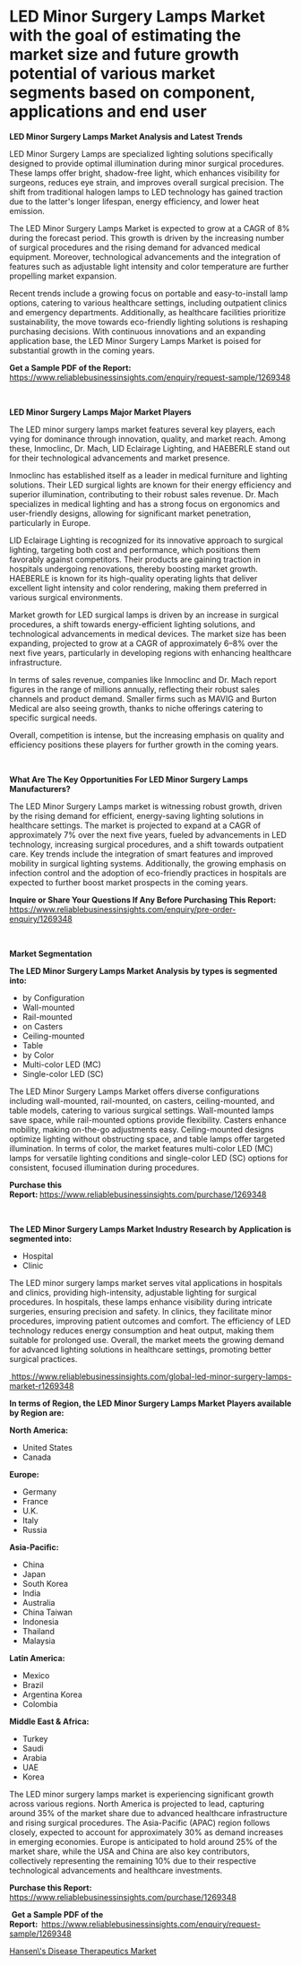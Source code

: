 <p><h1>LED Minor Surgery Lamps Market with the goal of estimating the market size and future growth potential of various market segments based on component, applications and end user</h1></p><p><strong>LED Minor Surgery Lamps Market Analysis and Latest Trends</strong></p>
<p><p>LED Minor Surgery Lamps are specialized lighting solutions specifically designed to provide optimal illumination during minor surgical procedures. These lamps offer bright, shadow-free light, which enhances visibility for surgeons, reduces eye strain, and improves overall surgical precision. The shift from traditional halogen lamps to LED technology has gained traction due to the latter's longer lifespan, energy efficiency, and lower heat emission.</p><p>The LED Minor Surgery Lamps Market is expected to grow at a CAGR of 8% during the forecast period. This growth is driven by the increasing number of surgical procedures and the rising demand for advanced medical equipment. Moreover, technological advancements and the integration of features such as adjustable light intensity and color temperature are further propelling market expansion.</p><p>Recent trends include a growing focus on portable and easy-to-install lamp options, catering to various healthcare settings, including outpatient clinics and emergency departments. Additionally, as healthcare facilities prioritize sustainability, the move towards eco-friendly lighting solutions is reshaping purchasing decisions. With continuous innovations and an expanding application base, the LED Minor Surgery Lamps Market is poised for substantial growth in the coming years.</p></p>
<p><strong>Get a Sample PDF of the Report:&nbsp;</strong> <a href="https://www.reliablebusinessinsights.com/enquiry/request-sample/1269348?utm_campaign=2789&utm_medium=2&utm_source=Github&utm_content=ia&utm_term=24032025&utm_id=led-minor-surgery-lamps">https://www.reliablebusinessinsights.com/enquiry/request-sample/1269348</a></p>
<p>&nbsp;</p>
<p><strong>LED Minor Surgery Lamps Major Market Players</strong></p>
<p><p>The LED minor surgery lamps market features several key players, each vying for dominance through innovation, quality, and market reach. Among these, Inmoclinc, Dr. Mach, LID Eclairage Lighting, and HAEBERLE stand out for their technological advancements and market presence.</p><p>Inmoclinc has established itself as a leader in medical furniture and lighting solutions. Their LED surgical lights are known for their energy efficiency and superior illumination, contributing to their robust sales revenue. Dr. Mach specializes in medical lighting and has a strong focus on ergonomics and user-friendly designs, allowing for significant market penetration, particularly in Europe.</p><p>LID Eclairage Lighting is recognized for its innovative approach to surgical lighting, targeting both cost and performance, which positions them favorably against competitors. Their products are gaining traction in hospitals undergoing renovations, thereby boosting market growth. HAEBERLE is known for its high-quality operating lights that deliver excellent light intensity and color rendering, making them preferred in various surgical environments.</p><p>Market growth for LED surgical lamps is driven by an increase in surgical procedures, a shift towards energy-efficient lighting solutions, and technological advancements in medical devices. The market size has been expanding, projected to grow at a CAGR of approximately 6–8% over the next five years, particularly in developing regions with enhancing healthcare infrastructure.</p><p>In terms of sales revenue, companies like Inmoclinc and Dr. Mach report figures in the range of millions annually, reflecting their robust sales channels and product demand. Smaller firms such as MAVIG and Burton Medical are also seeing growth, thanks to niche offerings catering to specific surgical needs.</p><p>Overall, competition is intense, but the increasing emphasis on quality and efficiency positions these players for further growth in the coming years.</p></p>
<p>&nbsp;</p>
<p><strong>What Are The Key Opportunities For LED Minor Surgery Lamps Manufacturers?</strong></p>
<p><p>The LED Minor Surgery Lamps market is witnessing robust growth, driven by the rising demand for efficient, energy-saving lighting solutions in healthcare settings. The market is projected to expand at a CAGR of approximately 7% over the next five years, fueled by advancements in LED technology, increasing surgical procedures, and a shift towards outpatient care. Key trends include the integration of smart features and improved mobility in surgical lighting systems. Additionally, the growing emphasis on infection control and the adoption of eco-friendly practices in hospitals are expected to further boost market prospects in the coming years.</p></p>
<p><strong>Inquire or Share Your Questions If Any Before Purchasing This Report:</strong> <a href="https://www.reliablebusinessinsights.com/enquiry/pre-order-enquiry/1269348?utm_campaign=2789&utm_medium=2&utm_source=Github&utm_content=ia&utm_term=24032025&utm_id=led-minor-surgery-lamps">https://www.reliablebusinessinsights.com/enquiry/pre-order-enquiry/1269348</a></p>
<p>&nbsp;</p>
<p><strong>Market Segmentation</strong></p>
<p><strong>The LED Minor Surgery Lamps Market Analysis by types is segmented into:</strong></p>
<p><ul><li>by Configuration</li><li>Wall-mounted</li><li>Rail-mounted</li><li>on Casters</li><li>Ceiling-mounted</li><li>Table</li><li>by Color</li><li>Multi-color LED (MC)</li><li>Single-color LED (SC)</li></ul></p>
<p><p>The LED Minor Surgery Lamps Market offers diverse configurations including wall-mounted, rail-mounted, on casters, ceiling-mounted, and table models, catering to various surgical settings. Wall-mounted lamps save space, while rail-mounted options provide flexibility. Casters enhance mobility, making on-the-go adjustments easy. Ceiling-mounted designs optimize lighting without obstructing space, and table lamps offer targeted illumination. In terms of color, the market features multi-color LED (MC) lamps for versatile lighting conditions and single-color LED (SC) options for consistent, focused illumination during procedures.</p></p>
<p><strong>Purchase this Report:&nbsp;</strong><a href="https://www.reliablebusinessinsights.com/purchase/1269348?utm_campaign=2789&utm_medium=2&utm_source=Github&utm_content=ia&utm_term=24032025&utm_id=led-minor-surgery-lamps">https://www.reliablebusinessinsights.com/purchase/1269348</a></p>
<p>&nbsp;</p>
<p><strong>The LED Minor Surgery Lamps Market Industry Research by Application is segmented into:</strong></p>
<p><ul><li>Hospital</li><li>Clinic</li></ul></p>
<p><p>The LED minor surgery lamps market serves vital applications in hospitals and clinics, providing high-intensity, adjustable lighting for surgical procedures. In hospitals, these lamps enhance visibility during intricate surgeries, ensuring precision and safety. In clinics, they facilitate minor procedures, improving patient outcomes and comfort. The efficiency of LED technology reduces energy consumption and heat output, making them suitable for prolonged use. Overall, the market meets the growing demand for advanced lighting solutions in healthcare settings, promoting better surgical practices.</p></p>
<p><a href="https://www.reliablebusinessinsights.com/global-led-minor-surgery-lamps-market-r1269348?utm_campaign=2789&utm_medium=2&utm_source=Github&utm_content=ia&utm_term=24032025&utm_id=led-minor-surgery-lamps">&nbsp;https://www.reliablebusinessinsights.com/global-led-minor-surgery-lamps-market-r1269348</a></p>
<p><strong>In terms of Region, the LED Minor Surgery Lamps Market Players available by Region are:</strong></p>
<p>
    <p> <strong> North America: </strong>
        <ul>
            <li>United States</li>
            <li>Canada</li>
        </ul>
        </p> 
    <p> <strong> Europe: </strong>
        <ul>
            <li>Germany</li>
            <li>France</li>
            <li>U.K.</li>
            <li>Italy</li>
            <li>Russia</li>
        </ul>
        </p> 
    <p> <strong> Asia-Pacific: </strong>
        <ul>
            <li>China</li>
            <li>Japan</li>
            <li>South Korea</li>
            <li>India</li>
            <li>Australia</li>
            <li>China Taiwan</li>
            <li>Indonesia</li>
            <li>Thailand</li>
            <li>Malaysia</li>
        </ul>
        </p> 
    <p> <strong> Latin America: </strong>
        <ul>
            <li>Mexico</li>
            <li>Brazil</li>
            <li>Argentina Korea</li>
            <li>Colombia</li>
        </ul>
        </p> 
    <p> <strong> Middle East & Africa: </strong>
        <ul>
            <li>Turkey</li>
            <li>Saudi</li>
            <li>Arabia</li>
            <li>UAE</li>
            <li>Korea</li>
        </ul>
    </p>
    </p>
<p><p>The LED minor surgery lamps market is experiencing significant growth across various regions. North America is projected to lead, capturing around 35% of the market share due to advanced healthcare infrastructure and rising surgical procedures. The Asia-Pacific (APAC) region follows closely, expected to account for approximately 30% as demand increases in emerging economies. Europe is anticipated to hold around 25% of the market share, while the USA and China are also key contributors, collectively representing the remaining 10% due to their respective technological advancements and healthcare investments.</p></p>
<p><strong>Purchase this Report: </strong><a href="https://www.reliablebusinessinsights.com/purchase/1269348?utm_campaign=2789&utm_medium=2&utm_source=Github&utm_content=ia&utm_term=24032025&utm_id=led-minor-surgery-lamps">https://www.reliablebusinessinsights.com/purchase/1269348</a></p>
<p>&nbsp;<strong>Get a Sample PDF of the Report:&nbsp;&nbsp;</strong><a href="https://www.reliablebusinessinsights.com/enquiry/request-sample/1269348?utm_campaign=2789&utm_medium=2&utm_source=Github&utm_content=ia&utm_term=24032025&utm_id=led-minor-surgery-lamps">https://www.reliablebusinessinsights.com/enquiry/request-sample/1269348</a></p>
<p><strong></strong></p>
<p><p><a href="https://github.com/vilehoaguy/Market-Research-Report-List-1/blob/main/hansens-disease-therapeutics-market.md?utm_campaign=2789&utm_medium=2&utm_source=Github&utm_content=ia&utm_term=24032025&utm_id=led-minor-surgery-lamps">Hansen\'s Disease Therapeutics Market</a></p></p>